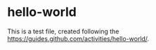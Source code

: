 # hello-world

This is a test file, created following the https://guides.github.com/activities/hello-world/.

